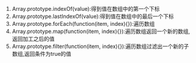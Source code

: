 1. Array.prototype.indexOf(value):得到值在数组中的第一个下标
2. Array.prototype.lastIndexOf(value):得到值在数组中的最后一个下标
3. Array.prototype.forEach(function(item, index){}):遍历数组
4. Array.prototype.map(function(item, index){}):遍历数组返回一个新的数组,返回加工之后的值
5. Array.prototype.filter(function(item, index){}):遍历数组过滤出一个新的子数组,返回条件为true的值

